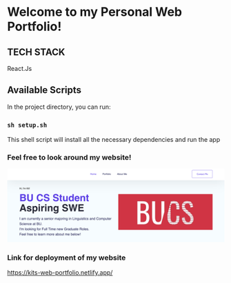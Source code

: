 # Welcome to my Personal Web Portfolio!
## TECH STACK
React.Js
## Available Scripts

In the project directory, you can run:

### `sh setup.sh`
This shell script will install all the necessary dependencies and run the app

### Feel free to look around my website! 
![Description of the image](public/img/website.png)

### Link for deployment of my website
https://kits-web-portfolio.netlify.app/
